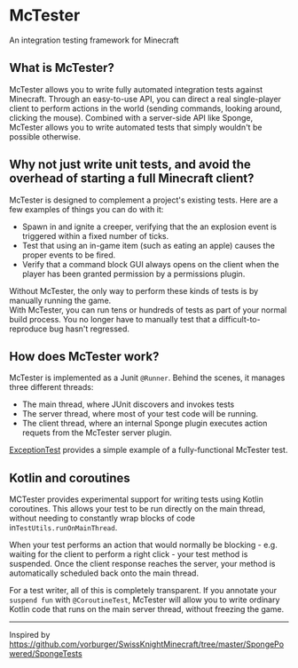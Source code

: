 # McTester

An integration testing framework for Minecraft

## What is McTester?

McTester allows you to write fully automated integration tests against Minecraft.
Through an easy-to-use API, you can direct a real single-player client to perform actions in the world (sending commands, looking around, clicking the mouse).
Combined with a server-side API like Sponge, McTester allows you to write automated tests that simply wouldn't be possible otherwise.

## Why not just write unit tests, and avoid the overhead of starting a full Minecraft client? 

McTester is designed to complement a project's existing tests. Here are a few examples of things you can do with it:

* Spawn in and ignite a creeper, verifying that the an explosion event is triggered within a fixed number of ticks.
* Test that using an in-game item (such as eating an apple) causes the proper events to be fired.
* Verify that a command block GUI always opens on the client when the player has been granted permission by a permissions plugin.

Without McTester, the only way to perform these kinds of tests is by manually running the game.  
With McTester, you can run tens or hundreds of tests as part of your normal build process. You no longer have to manually test that a difficult-to-reproduce bug hasn't regressed.

## How does McTester work?

McTester is implemented as a Junit `@Runner`. Behind the scenes, it manages three different threads:

* The main thread, where JUnit discovers and invokes tests
* The server thread, where most of your test code will be running.
* The client thread, where an internal Sponge plugin executes action requets from the McTester server plugin.

[ExceptionTest](https://github.com/Aaron1011/McTester/blob/9573c60d87c41c1868ca5f2003ad20323a99ccd0/src/test/java/org/spongepowered/mctester/ExceptionTest.java) provides a simple example of a fully-functional McTester test.

## Kotlin and coroutines

MCTester provides experimental support for writing tests using Kotlin coroutines.
This allows your test to be run directly on the main thread, without needing to constantly wrap blocks of code in`TestUtils.runOnMainThread`.

When your test performs an action that would normally be blocking - e.g. waiting for the client to perform a right click - your test method is suspended.
Once the client response reaches the server, your method is automatically scheduled back onto the main thread.

For a test writer, all of this is completely transparent. If you annotate your `suspend fun` with `@CoroutineTest`,
McTester will allow you to write ordinary Kotlin code that runs on the main server thread, without freezing the game.

-------

Inspired by https://github.com/vorburger/SwissKnightMinecraft/tree/master/SpongePowered/SpongeTests
